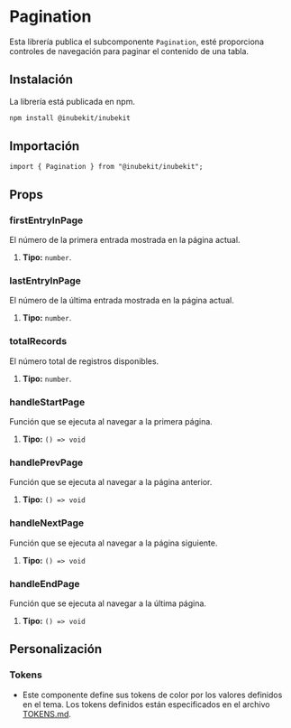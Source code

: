 # Pagination

Esta librería publica el subcomponente `Pagination`, esté proporciona controles de navegación para paginar el contenido de una tabla.

## Instalación

La librería está publicada en npm.

```bash
npm install @inubekit/inubekit
```

## Importación

```tsx
import { Pagination } from "@inubekit/inubekit";
```

## Props

### firstEntryInPage

El número de la primera entrada mostrada en la página actual.

1. **Tipo:** `number`.

### lastEntryInPage

El número de la última entrada mostrada en la página actual.

1. **Tipo:** `number`.

### totalRecords

El número total de registros disponibles.

1. **Tipo:** `number`.

### handleStartPage

Función que se ejecuta al navegar a la primera página.

1. **Tipo:** `() => void`

### handlePrevPage

Función que se ejecuta al navegar a la página anterior.

1. **Tipo:** `() => void`

### handleNextPage

Función que se ejecuta al navegar a la página siguiente.

1. **Tipo:** `() => void`

### handleEndPage

Función que se ejecuta al navegar a la última página.

1. **Tipo:** `() => void`

## Personalización

### Tokens

- Este componente define sus tokens de color por los valores definidos en el tema. Los tokens definidos están especificados en el archivo [TOKENS.md](../TOKENS.md).
